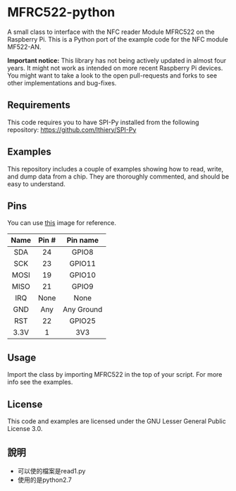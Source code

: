 MFRC522-python
==============
A small class to interface with the NFC reader Module MFRC522 on the Raspberry Pi.
This is a Python port of the example code for the NFC module MF522-AN.

**Important notice:** This library has not being actively updated in almost four years.
It might not work as intended on more recent Raspberry Pi devices. You might want to 
take a look to the open pull-requests and forks to see other implementations and bug-fixes.

## Requirements
This code requires you to have SPI-Py installed from the following repository:
https://github.com/lthiery/SPI-Py

## Examples
This repository includes a couple of examples showing how to read, write, and dump data from a chip. They are thoroughly commented, and should be easy to understand.

## Pins
You can use [this](http://i.imgur.com/y7Fnvhq.png) image for reference.

| Name | Pin # | Pin name   |
|:------:|:-------:|:------------:|
| SDA  | 24    | GPIO8      |
| SCK  | 23    | GPIO11     |
| MOSI | 19    | GPIO10     |
| MISO | 21    | GPIO9      |
| IRQ  | None  | None       |
| GND  | Any   | Any Ground |
| RST  | 22    | GPIO25     |
| 3.3V | 1     | 3V3        |

## Usage
Import the class by importing MFRC522 in the top of your script. For more info see the examples.

## License
This code and examples are licensed under the GNU Lesser General Public License 3.0.

## 說明
* 可以使的檔案是read1.py
* 使用的是python2.7
